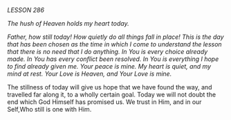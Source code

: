 *LESSON 286*

*The hush of Heaven holds my heart today.*

_Father, how still today! How quietly do all things fall in place! This is the day that has been chosen as the time in which I come to understand the lesson that there is no need that I do anything. In You is every choice already made. In You has every conflict been resolved. In You is everything I hope to find already given me. Your peace is mine. My heart is quiet, and my mind at rest. Your Love is Heaven, and Your Love is mine._

The stillness of today will give us hope that we have found the way, and travelled far along it, to a wholly certain goal. Today we will not doubt the end which God Himself has promised us. We trust in Him, and in our Self,Who still is one with Him.